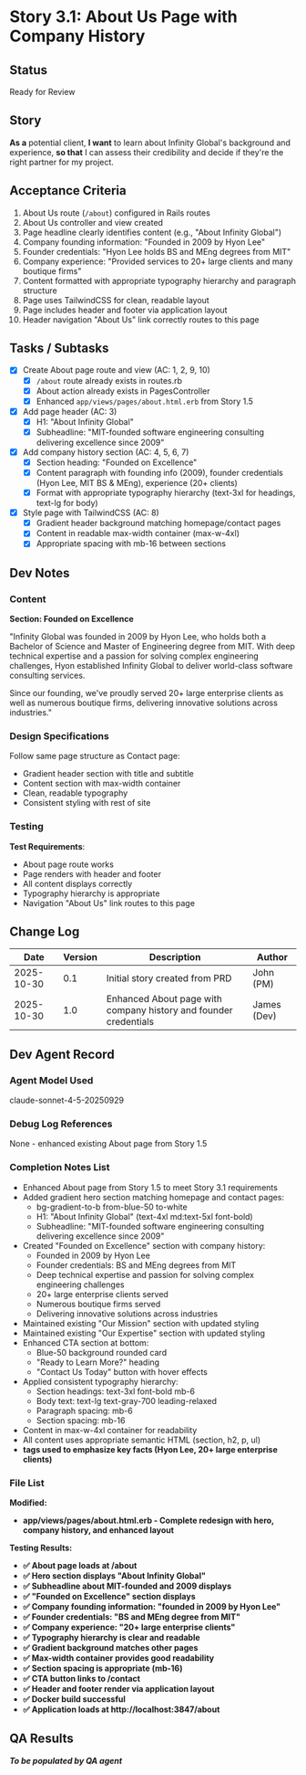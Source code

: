 # Story 3.1: About Us Page with Company History

## Status
Ready for Review

## Story

**As a** potential client,
**I want** to learn about Infinity Global's background and experience,
**so that** I can assess their credibility and decide if they're the right partner for my project.

## Acceptance Criteria

1. About Us route (`/about`) configured in Rails routes
2. About Us controller and view created
3. Page headline clearly identifies content (e.g., "About Infinity Global")
4. Company founding information: "Founded in 2009 by Hyon Lee"
5. Founder credentials: "Hyon Lee holds BS and MEng degrees from MIT"
6. Company experience: "Provided services to 20+ large clients and many boutique firms"
7. Content formatted with appropriate typography hierarchy and paragraph structure
8. Page uses TailwindCSS for clean, readable layout
9. Page includes header and footer via application layout
10. Header navigation "About Us" link correctly routes to this page

## Tasks / Subtasks

- [x] Create About page route and view (AC: 1, 2, 9, 10)
  - [x] `/about` route already exists in routes.rb
  - [x] About action already exists in PagesController
  - [x] Enhanced `app/views/pages/about.html.erb` from Story 1.5
- [x] Add page header (AC: 3)
  - [x] H1: "About Infinity Global"
  - [x] Subheadline: "MIT-founded software engineering consulting delivering excellence since 2009"
- [x] Add company history section (AC: 4, 5, 6, 7)
  - [x] Section heading: "Founded on Excellence"
  - [x] Content paragraph with founding info (2009), founder credentials (Hyon Lee, MIT BS & MEng), experience (20+ clients)
  - [x] Format with appropriate typography hierarchy (text-3xl for headings, text-lg for body)
- [x] Style page with TailwindCSS (AC: 8)
  - [x] Gradient header background matching homepage/contact pages
  - [x] Content in readable max-width container (max-w-4xl)
  - [x] Appropriate spacing with mb-16 between sections

## Dev Notes

### Content
**Section: Founded on Excellence**

"Infinity Global was founded in 2009 by Hyon Lee, who holds both a Bachelor of Science and Master of Engineering degree from MIT. With deep technical expertise and a passion for solving complex engineering challenges, Hyon established Infinity Global to deliver world-class software consulting services.

Since our founding, we've proudly served 20+ large enterprise clients as well as numerous boutique firms, delivering innovative solutions across industries."

### Design Specifications
Follow same page structure as Contact page:
- Gradient header section with title and subtitle
- Content section with max-width container
- Clean, readable typography
- Consistent styling with rest of site

### Testing

**Test Requirements**:
- About page route works
- Page renders with header and footer
- All content displays correctly
- Typography hierarchy is appropriate
- Navigation "About Us" link routes to this page

## Change Log

| Date | Version | Description | Author |
|------|---------|-------------|--------|
| 2025-10-30 | 0.1 | Initial story created from PRD | John (PM) |
| 2025-10-30 | 1.0 | Enhanced About page with company history and founder credentials | James (Dev) |

## Dev Agent Record

### Agent Model Used
claude-sonnet-4-5-20250929

### Debug Log References
None - enhanced existing About page from Story 1.5

### Completion Notes List
- Enhanced About page from Story 1.5 to meet Story 3.1 requirements
- Added gradient hero section matching homepage and contact pages:
  - bg-gradient-to-b from-blue-50 to-white
  - H1: "About Infinity Global" (text-4xl md:text-5xl font-bold)
  - Subheadline: "MIT-founded software engineering consulting delivering excellence since 2009"
- Created "Founded on Excellence" section with company history:
  - Founded in 2009 by Hyon Lee
  - Founder credentials: BS and MEng degrees from MIT
  - Deep technical expertise and passion for solving complex engineering challenges
  - 20+ large enterprise clients served
  - Numerous boutique firms served
  - Delivering innovative solutions across industries
- Maintained existing "Our Mission" section with updated styling
- Maintained existing "Our Expertise" section with updated styling
- Enhanced CTA section at bottom:
  - Blue-50 background rounded card
  - "Ready to Learn More?" heading
  - "Contact Us Today" button with hover effects
- Applied consistent typography hierarchy:
  - Section headings: text-3xl font-bold mb-6
  - Body text: text-lg text-gray-700 leading-relaxed
  - Paragraph spacing: mb-6
  - Section spacing: mb-16
- Content in max-w-4xl container for readability
- All content uses appropriate semantic HTML (section, h2, p, ul)
- <strong> tags used to emphasize key facts (Hyon Lee, 20+ large enterprise clients)

### File List
**Modified:**
- app/views/pages/about.html.erb - Complete redesign with hero, company history, and enhanced layout

**Testing Results:**
- ✅ About page loads at /about
- ✅ Hero section displays "About Infinity Global"
- ✅ Subheadline about MIT-founded and 2009 displays
- ✅ "Founded on Excellence" section displays
- ✅ Company founding information: "founded in 2009 by Hyon Lee"
- ✅ Founder credentials: "BS and MEng degree from MIT"
- ✅ Company experience: "20+ large enterprise clients"
- ✅ Typography hierarchy is clear and readable
- ✅ Gradient background matches other pages
- ✅ Max-width container provides good readability
- ✅ Section spacing is appropriate (mb-16)
- ✅ CTA button links to /contact
- ✅ Header and footer render via application layout
- ✅ Docker build successful
- ✅ Application loads at http://localhost:3847/about

## QA Results
_To be populated by QA agent_
